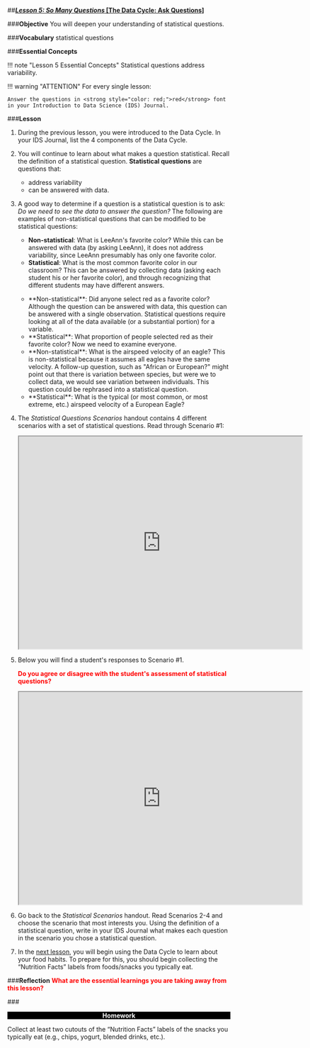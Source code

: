 ##***<u>Lesson 5: So Many Questions* [The Data Cycle: Ask Questions]</u>**

###**Objective**
You will deepen your understanding of statistical questions.

###**Vocabulary**
statistical questions

###**Essential Concepts**

!!! note "Lesson 5 Essential Concepts"
    Statistical questions address variability.

!!! warning "ATTENTION"
    For every single lesson:
    
    Answer the questions in <strong style="color: red;">red</strong> font in your Introduction to Data Science (IDS) Journal.

###**Lesson**
1. During the previous lesson, you were introduced to the Data Cycle.  In your IDS Journal, list the 4 components of the Data Cycle.

2. You will continue to learn about what makes a question statistical. Recall the definition of a statistical question.         **Statistical questions** are questions that:<ul><li>address variability</li> <li>can be answered with data.</li></ul> 
    
3. A good way to determine if a question is a statistical question is to ask: *Do we need to
    see the data to answer the question?* The following are examples of non-statistical questions that can be modified to be statistical questions:<ul><li> **Non-statistical**: What is LeeAnn's favorite color?  While this can be answered with data (by asking LeeAnn), it does not address variability, since LeeAnn presumably has only one favorite color.</li> <li>**Statistical**: What is the most common favorite color in our classroom?  This can be answered by collecting data (asking each student his or her favorite color), and through recognizing that different students may have different answers.
    </li> <li>**Non-statistical**: Did anyone select red as a favorite color? Although the question can be answered with data, this question can be answered with a single observation. Statistical questions require looking at all of the data available (or a substantial portion) for a variable.</li><li>**Statistical**: What proportion of people selected red as their favorite color? Now we need to examine everyone.</li><li>**Non-statistical**: What is the airspeed velocity of an eagle?  This is non-statistical because it assumes all eagles have the same velocity. A follow-up question, such as "African or European?" might point out that there is variation between species, but were we to collect data, we would see variation between individuals.  This question could be rephrased into a statistical question.</li><li>**Statistical**: What is the typical (or most common, or most extreme, etc.) airspeed velocity of a European Eagle?</li></ul>

4. The *Statistical Questions Scenarios* handout contains 4 different scenarios with a set of statistical questions. Read through Scenario #1:


    <div align="center"><iframe src="https://drive.google.com/file/d/1b-kVEHn06t03Fs2Y2cXw2AuPbfUymS3X/preview" width="640" height="480"></iframe><br></div>

5. Below you will find a student's responses to Scenario #1. 

    <strong style="color: red;">Do you agree or disagree with the student's assessment of statistical questions?</strong>
    
    <iframe src="https://drive.google.com/file/d/1Gt8wdCCMpRetP0E5Nmz8ILU1WtBhI6jX/preview" width="640" height="480"></iframe>

6. Go back to the *Statistical Scenarios* handout. Read Scenarios 2-4 and choose the scenario that most interests you. Using the definition of a statistical question, write in your IDS Journal what makes each question in the scenario you chose a statistical question.

7. In the [next lesson](lesson6.md), you will begin using the Data Cycle to learn about your
food habits. To prepare for this, you should begin collecting the “Nutrition Facts” labels from
foods/snacks you typically eat.


###**Reflection**
<strong style="color: red;">What are the essential learnings you are taking away from this lesson?</strong> 


###<p style="background: black; color: white; text-align: center;">**Homework**</p>
Collect at least two cutouts of the “Nutrition Facts” labels of the snacks you typically eat (e.g.,
chips, yogurt, blended drinks, etc.).